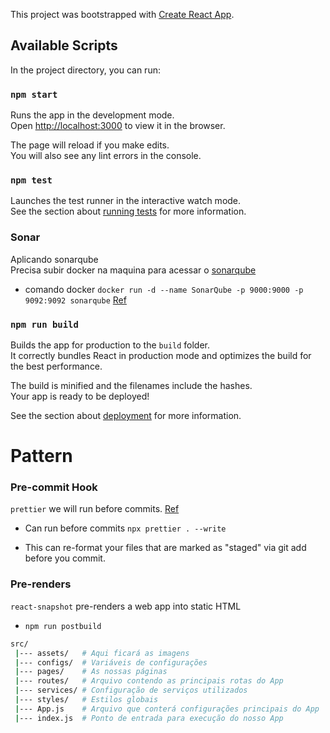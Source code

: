 This project was bootstrapped with [Create React App](https://github.com/facebook/create-react-app).

## Available Scripts

In the project directory, you can run:

### `npm start`

Runs the app in the development mode.<br />
Open [http://localhost:3000](http://localhost:3000) to view it in the browser.

The page will reload if you make edits.<br />
You will also see any lint errors in the console.

### `npm test`

Launches the test runner in the interactive watch mode.<br />
See the section about [running tests](https://facebook.github.io/create-react-app/docs/running-tests) for more information.

### Sonar
Aplicando sonarqube<br />
Precisa subir docker na maquina para acessar o [sonarqube](http://192.168.99.100:9000/projects)
* comando docker `docker run -d --name SonarQube -p 9000:9000 -p 9092:9092 sonarqube`
[Ref](https://medium.com/@deeksha.sharma25/set-up-sonarqube-for-javascript-application-c0f605146998)

### `npm run build`

Builds the app for production to the `build` folder.<br />
It correctly bundles React in production mode and optimizes the build for the best performance.

The build is minified and the filenames include the hashes.<br />
Your app is ready to be deployed!

See the section about [deployment](https://facebook.github.io/create-react-app/docs/deployment) for more information.


# Pattern

### Pre-commit Hook

`prettier` we will run before commits. [Ref](https://prettier.io/)

* Can run before commits `npx prettier . --write`

* This can re-format your files that are marked as "staged" via git add before you commit.

### Pre-renders

`react-snapshot` pre-renders a web app into static HTML
* `npm run postbuild`

```bash
src/
 |--- assets/   # Aqui ficará as imagens
 |--- configs/  # Variáveis de configurações
 |--- pages/    # As nossas páginas
 |--- routes/   # Arquivo contendo as principais rotas do App
 |--- services/ # Configuração de serviços utilizados
 |--- styles/   # Estilos globais
 |--- App.js    # Arquivo que conterá configurações principais do App
 |--- index.js  # Ponto de entrada para execução do nosso App

```
